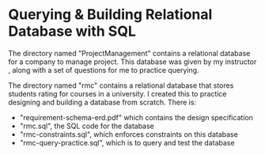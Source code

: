 # Querying & Building Relational Database with SQL 

The directory named "ProjectManagement" contains a relational database for a company to manage project. This database was given by my instructor , along with a set of questions for me to practice querying. 

The directory named "rmc" contains a relational database that stores students rating for courses in a university. I created this to practice designing and building a database from scratch. There is: 
- "requirement-schema-erd.pdf" which contains the design specification
- "rmc.sql", the SQL code for the database
- "rmc-constraints.sql", which enforces constraints on this database
- "rmc-query-practice.sql", which is to query and test the database 
